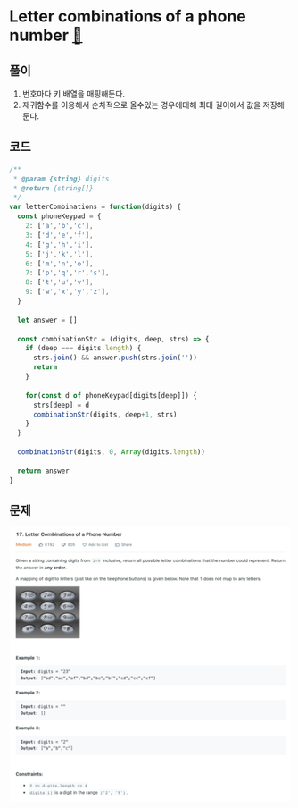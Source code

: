 # Letter combinations of a phone number [🔗](https://leetcode.com/problems/letter-combinations-of-a-phone-number/)

## 풀이

1. 번호마다 키 배열을 매핑해둔다.
2. 재귀함수를 이용해서 순차적으로 올수있는 경우에대해 최대 길이에서 값을 저장해둔다.

## 코드

```javascript
/**
 * @param {string} digits
 * @return {string[]}
 */
var letterCombinations = function(digits) {
  const phoneKeypad = {
    2: ['a','b','c'],
    3: ['d','e','f'],
    4: ['g','h','i'],
    5: ['j','k','l'],
    6: ['m','n','o'],
    7: ['p','q','r','s'],
    8: ['t','u','v'],
    9: ['w','x','y','z'],
  }

  let answer = []
  
  const combinationStr = (digits, deep, strs) => {
    if (deep === digits.length) {
      strs.join() && answer.push(strs.join(''))
      return 
    }

    for(const d of phoneKeypad[digits[deep]]) {
      strs[deep] = d
      combinationStr(digits, deep+1, strs)
    }
  }

  combinationStr(digits, 0, Array(digits.length))

  return answer
}
```

## 문제

![problem](/assets/letter-combinations-of-a-phone-number.png)
